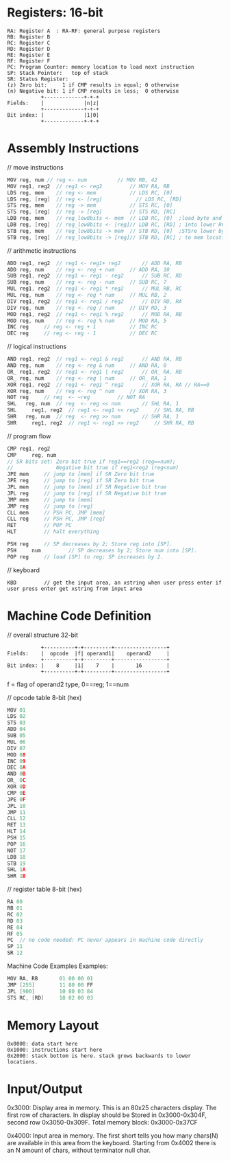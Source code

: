 Registers: 16-bit
=============================
```
RA: Register A	: RA-RF: general purpose registers
RB: Register B
RC: Register C
RD: Register D
RE: Register E
RF: Register F
PC: Program Counter: memory location to load next instruction
SP: Stack Pointer:   top of stack
SR: Status Register: 
(z) Zero bit:     1 if CMP results in equal; 0 otherwise
(n) Negative bit: 1 if CMP results in less;  0 otherwise
           +-------------+-+-+
Fields:    |             |n|z|
           +-------------+-+-+
Bit index: |             |1|0|
           +-------------+-+-+
```

Assembly Instructions
=============================
// move instructions
```c++
MOV	reg, num // reg <- num			// MOV RB, 42
MOV	reg1, reg2	// reg1 <- reg2			// MOV RA, RB
LDS	reg, mem	// reg <- mem			// LDS RC, [0]
LDS	reg, [reg]	// reg <- [reg]		      // LDS RC, [RD]
STS	reg, mem	// reg -> mem			// STS RC, [0]
STS	reg, [reg]	// reg -> [reg]			// STS RD, [RC]
LDB	reg, mem	// reg_low8bits <- mem	// LDB RC, [0]  ;load byte and write 
LDB	reg, [reg]	// reg_low8bits <- [reg]// LDB RC, [RD] ; into lower RC byte
STB	reg, mem	// reg_low8bits -> mem	// STB RD, [0]  ;STSre lower byte 
STB	reg, [reg]	// reg_low8bits -> [reg]// STB RD, [RC] ; to mem location 
```

// arithmetic instructions
```c++
ADD	reg1, reg2	// reg1 <- reg1+ reg2		// ADD RA, RB
ADD	reg, num	// reg <- reg + num		// ADD RA, 10
SUB	reg1, reg2	// reg1 <- reg1 - reg2		// SUB RC, RD
SUB	reg, num	// reg <- reg - num		// SUB RC, 7
MUL	reg1, reg2	// reg1 <- reg1 * reg2		// MUL RB, RC
MUL	reg, num	// reg <- reg * num		// MUL RB, 2
DIV	reg1, reg2	// reg1 <- reg1 / reg2		// DIV RD, RA
DIV	reg, num	// reg <- reg / num		// DIV RD, 3
MOD	reg1, reg2 	// reg1 <- reg1 % reg2		// MOD RA, RB
MOD	reg, num 	// reg <- reg % num		// MOD RA, 5
INC	reg		// reg <- reg + 1			// INC RC
DEC	reg		// reg <- reg - 1			// DEC RC
```

// logical instructions
```c++
AND	reg1, reg2	// reg1 <- reg1 & reg2		// AND RA, RB
AND	reg, num	// reg <- reg & num		// AND RA, 0
OR_	reg1, reg2	// reg1 <- reg1 | reg2		// OR_ RA, RB
OR_	reg, num	// reg <- reg | num		// OR_ RA, 1
XOR	reg1, reg2	// reg1 <- reg1 ^ reg2		// XOR RA, RA // RA==0
XOR	reg, num	// reg <- reg ^ num		// XOR RA, 3
NOT	reg		// reg  <- ~reg			// NOT RA
SHL   reg, num	// reg  <- reg << num 		// SHL RA, 1
SHL 	reg1, reg2  // reg1 <- reg1 << reg2 	// SHL RA, RB
SHR   reg, num	// reg  <- reg >> num 		// SHR RA, 1
SHR 	reg1, reg2  // reg1 <- reg1 >> reg2 	// SHR RA, RB
```

// program flow
```c++
CMP	reg1, reg2	
CMP 	reg, num
// SR bits set: Zero bit true if reg1==reg2 (reg==num); 
//              Negative bit true if reg1<reg2 (reg<num)
JPE	mem		// jump to [mem] if SR Zero bit true
JPE	reg		// jump to [reg] if SR Zero bit true
JPL	mem		// jump to [mem] if SR Negative bit true
JPL	reg		// jump to [reg] if SR Negative bit true
JMP	mem		// jump to [mem]
JMP	reg		// jump to [reg]
CLL	mem		// PSH PC, JMP [mem]
CLL	reg		// PSH PC, JMP [reg]
RET			// POP PC
HLT			// halt everything
```

```c++
PSH	reg		// SP decreases by 2; Store reg into [SP].
PSH 	num 		// SP decreases by 2; Store num into [SP].
POP	reg		// load [SP] to reg; SP increases by 2.
```

// keyboard
```
KBD         // get the input area, an xstring when user press enter if user press enter get xstring from input area
```

Machine Code Definition
=============================
// overall structure 32-bit
```
           +----------+-+---------+-----------------+
Fields:    |  opcode  |f| operand1|    operand2     |
           +----------+-+---------+-----------------+
Bit index: |    8     |1|    7    |       16        |
           +----------+-+---------+-----------------+
```
f = flag of operand2 type, 0==reg; 1==num

// opcode table 8-bit (hex)
```c++
MOV 01
LDS 02
STS 03
ADD 04
SUB 05
MUL 06
DIV 07
MOD 08
INC 09
DEC 0A
AND 0B
OR_ 0C
XOR 0D
CMP 0E
JPE 0F
JPL 10
JMP 11
CLL 12
RET 13
HLT 14
PSH 15
POP 16
NOT 17
LDB 18
STB 19
SHL 1A
SHR 1B
```
// register table 8-bit (hex)
```c++
RA 00
RB 01
RC 02
RD 03
RE 04
RF 05
PC 	// no code needed: PC never appears in machine code directly
SP 11
SR 12
```
Machine Code Examples
Examples: 
```c++
MOV RA, RB       01 00 00 01
JMP [255]        11 80 00 FF
JPL [900]        10 80 03 84
STS RC, [RD]     18 02 00 03
```

Memory Layout
=============================
```
0x0000: data start here
0x1000: instructions start here
0x2000: stack bottom is here. stack grows backwards to lower locations.
```

Input/Output
=============================
0x3000: 
Display area in memory. This is an 80x25 characters display. The first row of characters. In display should be Stored in 0x3000-0x304F, second row 0x3050-0x309F. Total memory block: 0x3000-0x37CF

0x4000: Input area in memory. The first short tells you how many chars(N) are available in this area from the keyboard. Starting from 0x4002 there is an N amount of chars, without terminator null char.
